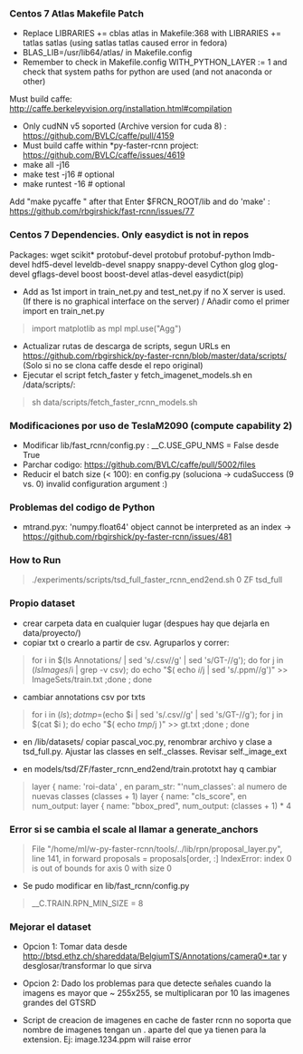 ### Centos 7 Atlas Makefile Patch

* Replace LIBRARIES += cblas atlas in Makefile:368 with LIBRARIES += tatlas satlas (using satlas tatlas caused error in fedora)
* BLAS_LIB=/usr/lib64/atlas/ in Makefile.config
* Remember to check in Makefile.config WITH_PYTHON_LAYER := 1 and check that system paths for python are used (and not anaconda or other)

Must build caffe: http://caffe.berkeleyvision.org/installation.html#compilation
* Only cudNN v5 soported (Archive version for cuda 8) : https://github.com/BVLC/caffe/pull/4159
* Must build caffe within *py-faster-rcnn project:  https://github.com/BVLC/caffe/issues/4619
 * make all -j16
 * make test -j16 # optional
 * make runtest -16 # optional

Add "make pycaffe " after that
Enter $FRCN_ROOT/lib and do 'make' : https://github.com/rbgirshick/fast-rcnn/issues/77

### Centos 7 Dependencies. Only easydict is not in repos

Packages: wget scikit* protobuf-devel protobuf protobuf-python lmdb-devel hdf5-devel leveldb-devel snappy snappy-devel Cython  glog glog-devel gflags-devel boost boost-devel atlas-devel easydict(pip)

* Add as 1st import in train_net.py and test_net.py if no X server is used. (If there is no graphical interface on the server) / Añadir como el primer import en train_net.py
> import matplotlib as mpl
> mpl.use("Agg")

* Actualizar rutas de descarga de scripts, segun URLs en https://github.com/rbgirshick/py-faster-rcnn/blob/master/data/scripts/ (Solo si no se clona caffe desde el repo original)
* Ejecutar el script fetch_faster y fetch_imagenet_models.sh en /data/scripts/: 
> sh data/scripts/fetch_faster_rcnn_models.sh

### Modificaciones por uso de TeslaM2090 (compute capability 2)

* Modificar lib/fast_rcnn/config.py : __C.USE_GPU_NMS = False desde True 
* Parchar codigo: https://github.com/BVLC/caffe/pull/5002/files
* Reducir el batch size (< 100): en config.py (soluciona -> cudaSuccess (9 vs. 0)  invalid configuration argument :)

### Problemas del codigo de Python

* mtrand.pyx: 'numpy.float64' object cannot be interpreted as an index -> https://github.com/rbgirshick/py-faster-rcnn/issues/481 

### How to Run
> ./experiments/scripts/tsd_full_faster_rcnn_end2end.sh 0 ZF tsd_full

### Propio dataset
* crear carpeta data en cualquier lugar (despues hay que dejarla en data/proyecto/)
* copiar txt o crearlo a partir de csv. Agruparlos y correr:
> for i in $(ls Annotations/ | sed 's/\.csv//g' | sed 's/GT-//g'); do for j in $(ls Images/$i | grep -v csv); do echo "$( echo $i/$j | sed 's/\.ppm//g')" >> ImageSets/train.txt   ;done ; done 

* cambiar annotations csv por txts 
> for i in $(ls); do tmp=$(echo $i | sed 's/\.csv//g' | sed 's/GT-//g'); for j in $(cat $i ); do echo "$( echo $tmp/$j )" >> gt.txt  ;done ; done

* en /lib/datasets/ copiar pascal_voc.py, renombrar archivo y clase a tsd_full.py. Ajustar las classes en self._classes. Revisar self._image_ext 

* en models/tsd/ZF/faster_rcnn_end2end/train.prototxt hay q cambiar
 > layer {   name: 'roi-data' , en param_str: "'num_classes':  al numero de nuevas classes (classes + 1)
 > layer {   name: "cls_score", en num_output: 
 > layer {   name: "bbox_pred", num_output: (classes + 1) * 4


### Error si se cambia el scale al llamar a generate_anchors
>  File "/home/ml/w-py-faster-rcnn/tools/../lib/rpn/proposal_layer.py", line 141, in forward
>    proposals = proposals[order, :]
> IndexError: index 0 is out of bounds for axis 0 with size 0

* Se pudo modificar en lib/fast_rcnn/config.py 
> __C.TRAIN.RPN_MIN_SIZE = 8

### Mejorar el dataset 
* Opcion 1: Tomar data desde http://btsd.ethz.ch/shareddata/BelgiumTS/Annotations/camera0*.tar  y desglosar/transformar lo que sirva
* Opcion 2: Dado los problemas para que detecte señales cuando la imagens es mayor que ~ 255x255, se multiplicaran por 10 las imagenes grandes
del GTSRD

* Script de creacion de imagenes en cache de faster rcnn no soporta que nombre de imagenes tengan un . aparte del que ya tienen para la extension. Ej: image.1234.ppm will raise error
